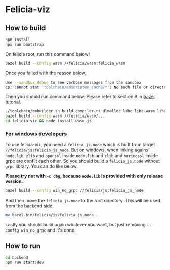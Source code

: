 # Felicia-viz

## How to build

```bash
npm install
npx run bootstrap
```

On felicia root, run this command below!

```bash
bazel build --config wasm //felicia/wasm:felicia_wasm
```

Once you failed with the reason below,

```bash
Use --sandbox_debug to see verbose messages from the sandbox
cp: cannot stat 'toolchain/emscripten_cache/*': No such file or directory
```

Then you should run command below. Please refer to section 9 in [bazel tutorial](https://docs.bazel.build/versions/0.24.0/tutorial/cc-toolchain-config.html#configuring-the-c-toolchain).

```bash
./toolchain/embuilder.sh build compiler-rt dlmalloc libc libc-wasm libc++ libc++_noexcept libc++abi pthreads
bazel build --config wasm //felicia/wasm/...
cd felicia-viz && node install-wasm.js
```

### For windows developers

To use felicia-viz, you need a `felicia_js.node` which is built from target `//felicia/js:felicia_js_node`. But on windows, when linking agains `node.lib`, `zlib` and `openssl` inside `node.lib` and `zlib` and `boringssl` inside grpc are conflit each other. So you should build a `felicia_js.node` without `grpc` library. You can do like below.

**Please try not with `-c dbg`, because `node.lib` is provided with only release version.**

```bash
bazel build --config win_no_grpc //felicia/js:felicia_js_node
```

And then move the `felicia_js.node` to the root directory. This will be used from the backend side.

```bash
mv bazel-bin/felicia/js/felicia_js.node .
```

Lastly you should build again whatever you want, but just removing `--config win_no_grpc` and it's done.

## How to run

```bash
cd backend
npm run start:dev
```